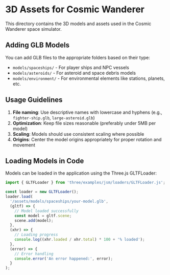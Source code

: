 # 3D Assets for Cosmic Wanderer

This directory contains the 3D models and assets used in the Cosmic Wanderer space simulator.

## Adding GLB Models

You can add GLB files to the appropriate folders based on their type:

- `models/spaceships/` - For player ships and NPC vessels
- `models/asteroids/` - For asteroid and space debris models
- `models/environment/` - For environmental elements like stations, planets, etc.

## Usage Guidelines

1. **File naming**: Use descriptive names with lowercase and hyphens (e.g., `fighter-ship.glb`, `large-asteroid.glb`)
2. **Optimization**: Keep file sizes reasonable (preferably under 5MB per model)
3. **Scaling**: Models should use consistent scaling where possible
4. **Origins**: Center the model origins appropriately for proper rotation and movement

## Loading Models in Code

Models can be loaded in the application using the Three.js GLTFLoader:

```javascript
import { GLTFLoader } from 'three/examples/jsm/loaders/GLTFLoader.js';

const loader = new GLTFLoader();
loader.load(
  '/assets/models/spaceships/your-model.glb',
  (gltf) => {
    // Model loaded successfully
    const model = gltf.scene;
    scene.add(model);
  },
  (xhr) => {
    // Loading progress
    console.log((xhr.loaded / xhr.total) * 100 + '% loaded');
  },
  (error) => {
    // Error handling
    console.error('An error happened:', error);
  }
);
``` 